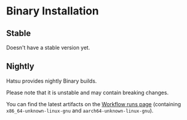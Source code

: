 # Binary Installation

## Stable

Doesn't have a stable version yet.

## Nightly

Hatsu provides nightly Binary builds.

Please note that it is unstable and may contain breaking changes.

You can find the latest artifacts on the [Workflow runs page](https://github.com/importantimport/hatsu/actions/workflows/nightly.yml) (containing `x86_64-unknown-linux-gnu` and `aarch64-unknown-linux-gnu`).
